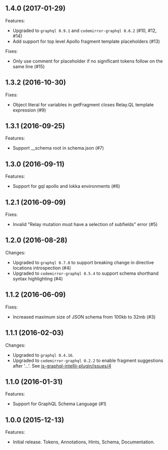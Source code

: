 ## 1.4.0 (2017-01-29)

Features:

- Upgraded to `graphql 0.9.1` and `codemirror-graphql 0.6.2` (#10, #12, #14)
- Add support for top level Apollo fragment template placeholders (#13)

Fixes:

- Only use comment for placeholder if no significant tokens follow on the same line (#15)

## 1.3.2 (2016-10-30)

Fixes:

- Object literal for variables in getFragment closes Relay.QL template expression (#9)

## 1.3.1 (2016-09-25)

Features:

- Support __schema root in schema.json (#7)

## 1.3.0 (2016-09-11)

Features:

- Support for gql apollo and lokka environments (#6)

## 1.2.1 (2016-09-09)

Fixes:

- Invalid "Relay mutation must have a selection of subfields" error (#5)

## 1.2.0 (2016-08-28)

Changes:

- Upgraded to `graphql 0.7.0` to support breaking change in directive locations introspection (#4)
- Upgraded to `codemirror-graphql 0.5.4` to support schema shorthand syntax highlighting (#4)

## 1.1.2 (2016-06-09)

Fixes:

- Increased maximum size of JSON schema from 100kb to 32mb (#3)

## 1.1.1 (2016-02-03)

Changes:

- Upgraded to `graphql 0.4.16`.
- Upgraded to `codemirror-graphql 0.2.2` to enable fragment suggestions after '...'. See [js-graphql-intellij-plugin/issues/4](https://github.com/jimkyndemeyer/js-graphql-intellij-plugin/issues/4)

## 1.1.0 (2016-01-31)

Features:

- Support for GraphQL Schema Language (#1)


## 1.0.0 (2015-12-13)

Features:

- Initial release. Tokens, Annotations, Hints, Schema, Documentation.

